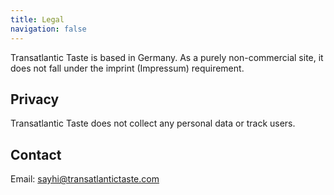 ```yaml
---
title: Legal
navigation: false
---
```


Transatlantic Taste is based in Germany. As a purely non-commercial site, it does not fall under the imprint (Impressum) requirement.

## Privacy

Transatlantic Taste does not collect any personal data or track users.

## Contact

Email: [sayhi@transatlantictaste.com](mailto:sayhi@transatlantictaste.com)